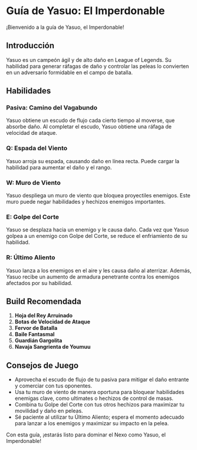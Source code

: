 # Guía de Yasuo: El Imperdonable

¡Bienvenido a la guía de Yasuo, el Imperdonable!

## Introducción
Yasuo es un campeón ágil y de alto daño en League of Legends. Su habilidad para generar ráfagas de daño y controlar las peleas lo convierten en un adversario formidable en el campo de batalla.

## Habilidades

### Pasiva: **Camino del Vagabundo**
Yasuo obtiene un escudo de flujo cada cierto tiempo al moverse, que absorbe daño. Al completar el escudo, Yasuo obtiene una ráfaga de velocidad de ataque.

### Q: **Espada del Viento**
Yasuo arroja su espada, causando daño en línea recta. Puede cargar la habilidad para aumentar el daño y el rango.

### W: **Muro de Viento**
Yasuo despliega un muro de viento que bloquea proyectiles enemigos. Este muro puede negar habilidades y hechizos enemigos importantes.

### E: **Golpe del Corte**
Yasuo se desplaza hacia un enemigo y le causa daño. Cada vez que Yasuo golpea a un enemigo con Golpe del Corte, se reduce el enfriamiento de su habilidad.

### R: **Último Aliento**
Yasuo lanza a los enemigos en el aire y les causa daño al aterrizar. Además, Yasuo recibe un aumento de armadura penetrante contra los enemigos afectados por su habilidad.

## Build Recomendada

1. **Hoja del Rey Arruinado**
2. **Botas de Velocidad de Ataque**
3. **Fervor de Batalla**
4. **Baile Fantasmal**
5. **Guardián Gargolita**
6. **Navaja Sangrienta de Youmuu**

## Consejos de Juego

- Aprovecha el escudo de flujo de tu pasiva para mitigar el daño entrante y comerciar con tus oponentes.
- Usa tu muro de viento de manera oportuna para bloquear habilidades enemigas clave, como ultimates o hechizos de control de masas.
- Combina tu Golpe del Corte con tus otros hechizos para maximizar tu movilidad y daño en peleas.
- Sé paciente al utilizar tu Último Aliento; espera el momento adecuado para lanzar a los enemigos y maximizar su impacto en la pelea.

Con esta guía, ¡estarás listo para dominar el Nexo como Yasuo, el Imperdonable!
